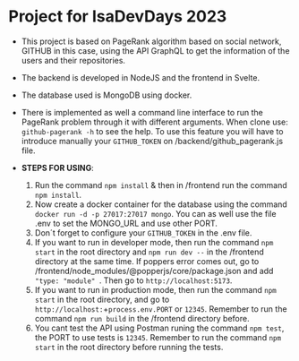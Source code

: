 # Project for IsaDevDays 2023
- This project is based on PageRank algorithm based on social network, GITHUB in this case, using the API GraphQL to get the information of the users and their repositories. 
- The backend is developed in NodeJS and the frontend in Svelte.
- The database used is MongoDB using docker.
- There is implemented as well a command line interface to run the PageRank problem through it with different arguments. When clone use: `github-pagerank -h` to see the help. To use this feature you will have to introduce manually your `GITHUB_TOKEN` on /backend/github_pagerank.js file.

- **STEPS FOR USING**:
    1. Run the command `npm install` & then in /frontend run the command `npm install`.
    2. Now create a docker container for the database using the command `docker run -d -p 27017:27017 mongo`. You can as well use the file .env to set the MONGO_URL and use other PORT.
    3. Don´t forget to configure your `GITHUB_TOKEN` in the .env file.
    4. If you want to run in developer mode, then run the command `npm start` in the root directory and `npm run dev --` in the /frontend directory at the same time. If poppers error comes out, go to /frontend/node_modules/@popperjs/core/package.json and add `"type: "module" `. Then go to `http://localhost:5173`.
    5. If you want to run in production mode, then run the command `npm start` in the root directory, and go to `http://localhost:`+`process.env.PORT` or `12345`. Remember to run the command `npm run build` in the /frontend directory before.
    6. You cant test the API using Postman runing the command `npm test`, the PORT to use tests is `12345`. Remember to run the command `npm start` in the root directory before running the tests.




